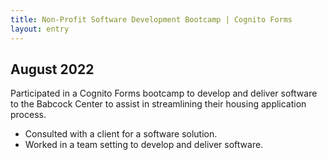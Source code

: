 ```yaml
---
title: Non-Profit Software Development Bootcamp | Cognito Forms
layout: entry
---
```

## August 2022

Participated in a Cognito Forms bootcamp to develop and deliver software to the Babcock Center to assist in streamlining their housing application process.
* Consulted with a client for a software solution.
* Worked in a team setting to develop and deliver software.
